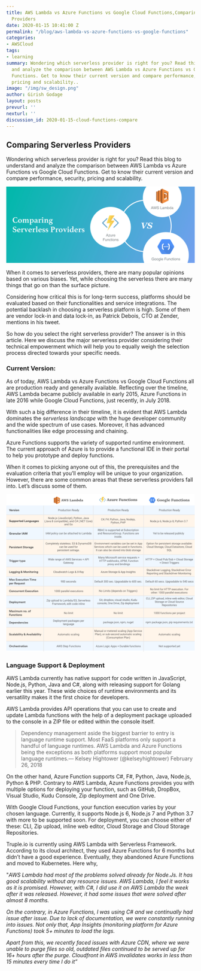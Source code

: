 ```yaml
---
title: AWS Lambda vs Azure Functions vs Google Cloud Functions,Comparing Serverless
  Providers
date: 2020-01-15 10:41:00 Z
permalink: "/blog/aws-lambda-vs-azure-functions-vs-google-functions"
categories:
- AWSCloud
tags:
- learning
summary: Wondering which serverless provider is right for you? Read this blog to understand
  and analyze the comparison between AWS Lambda vs Azure Functions vs Google Cloud
  Functions. Get to know their current version and compare performance, security,
  pricing and scalability..
image: "/img/sw_design.png"
author: Girish Godage
layout: posts
prevurl: ''
nexturl: ''
discussion_id: 2020-01-15-cloud-functions-compare
---
```


## Comparing Serverless Providers

 Wondering which serverless provider is right for you? Read this blog to understand and analyze the comparison between AWS Lambda vs Azure Functions vs Google Cloud Functions. Get to know their current version and compare performance, security, pricing and scalability.

 ![image info](/img/awscloud/5/Serverless-Platform-Comparison-1.png)

 When it comes to serverless providers, there are many popular opinions based on various biases. Yet, while choosing the serverless there are many things that go on than the surface picture.

Considering how critical this is for long-term success, platforms should be evaluated based on their functionalities and service integrations. The potential backlash in choosing a serverless platform is high. Some of them are vendor lock-in and data lock-in, as Patrick Debois, CTO at Zender, mentions in his tweet.

So how do you select the right serverless provider? The answer is in this article. Here we discuss the major serverless provider considering their technical empowerment which will help you to equally weigh the selection process directed towards your specific needs.

### Current Version:

As of today, AWS Lambda vs Azure Functions vs Google Cloud Functions all are production ready and generally available. Reflecting over the timeline, AWS Lambda became publicly available in early 2015, Azure Functions in late 2016 while Google Cloud Functions, just recently, in July 2018.

With such a big difference in their timeline, it is evident that AWS Lambda dominates the *serverless landscape* with the huge developer community and the wide spectrum of use cases. Moreover, it has advanced functionalities like edge processing and chaining.

Azure Functions supports the variety of supported runtime environment. The current approach of Azure is to provide a functional IDE in their portal to help you prototype and deploy functions.

When it comes to picking anyone out of this, the prerequisites and the evaluation criteria that you’ll employ will be unique to your organization. However, there are some common areas that these serverless providers fall into. Let’s discuss some of them.

![image info](/img/awscloud/5/Dia1-5-1.png)

### Language Support & Deployment

AWS Lambda currently has native support for code written in JavaScript, Node.js, Python, Java and C#, along with releasing support for Golang earlier this year. These wide choices of runtime environments and its versatility makes it the first choice for developers.

AWS Lambda provides API operations that you can use to create and update Lambda functions with the help of a deployment package uploaded to the console in a ZIP file or edited within the console itself.

> Dependency management aside the biggest barrier to entry is language runtime support. Most FaaS platforms only support a handful of language runtimes. AWS Lambda and Azure Functions being the exceptions as both platforms support most popular language runtimes.— Kelsey Hightower (@kelseyhightower) February 26, 2018

On the other hand, Azure Function supports C#, F#, Python, Java, Node.js, Python & PHP. Contrary to AWS Lambda, Azure Functions provides you with multiple options for deploying your function, such as GitHub, DropBox, Visual Studio, Kudu Console, Zip deployment and One Drive.

With Google Cloud Functions, your function execution varies by your chosen language. Currently, it supports Node.js 6, Node.js 7 and Python 3.7 with more to be supported soon. For deployment, you can choose either of these: CLI, Zip upload, inline web editor, Cloud Storage and Cloud Storage Repositories.

Truple.io is currently using AWS Lambda with Serverless Framework. According to its cloud architect, they used Azure Functions for 6 months but didn’t have a good experience. Eventually, they abandoned Azure Functions and moved to  Kubernetes. Here why,

"*AWS Lambda had most of the problems solved already for Node.Js. It has good scalability without any resource issues. AWS Lambda, I feel it works as it is promised. However, with C#, I did use it on AWS Lambda the week after it was released. However, it had some issues that were solved after almost 8 months.*

*On the contrary, in Azure Functions, I was using C#  and we continually had issue after issue. Due to lack of documentation, we were constantly running into issues. Not only that, App Insights (monitoring platform for Azure Functions) took 5+ minutes to load the logs.*

*Apart from this, we recently faced issues with Azure CDN, where we were unable to purge files so old, outdated files continued to be served up for 16+ hours after the purge. Cloudfront in AWS invalidates works in less than 15 minutes every time I do it”*

